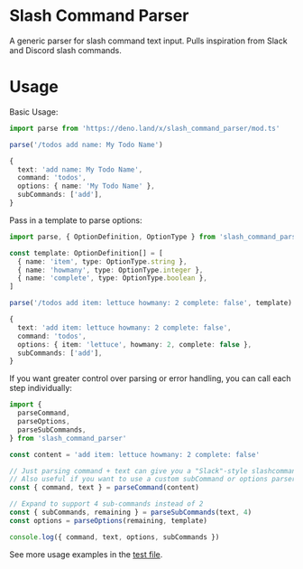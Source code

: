 # Slash Command Parser

A generic parser for slash command text input. Pulls inspiration from Slack and Discord slash commands.

# Usage

Basic Usage:

```ts
import parse from 'https://deno.land/x/slash_command_parser/mod.ts'

parse('/todos add name: My Todo Name')

{
  text: 'add name: My Todo Name',
  command: 'todos',
  options: { name: 'My Todo Name' },
  subCommands: ['add'],
}
```

Pass in a template to parse options:

```ts
import parse, { OptionDefinition, OptionType } from 'slash_command_parser'

const template: OptionDefinition[] = [
  { name: 'item', type: OptionType.string },
  { name: 'howmany', type: OptionType.integer },
  { name: 'complete', type: OptionType.boolean },
]

parse('/todos add item: lettuce howmany: 2 complete: false', template)

{
  text: 'add item: lettuce howmany: 2 complete: false',
  command: 'todos',
  options: { item: 'lettuce', howmany: 2, complete: false },
  subCommands: ['add'],
}
```

If you want greater control over parsing or error handling, you can call each step individually:

```ts
import {
  parseCommand,
  parseOptions,
  parseSubCommands,
} from 'slash_command_parser'

const content = 'add item: lettuce howmany: 2 complete: false'

// Just parsing command + text can give you a "Slack"-style slashcommand
// Also useful if you want to use a custom subCommand or options parser
const { command, text } = parseCommand(content)

// Expand to support 4 sub-commands instead of 2
const { subCommands, remaining } = parseSubCommands(text, 4)
const options = parseOptions(remaining, template)

console.log({ command, text, options, subCommands })
```

See more usage examples in the [test file](./mod.test.ts).
